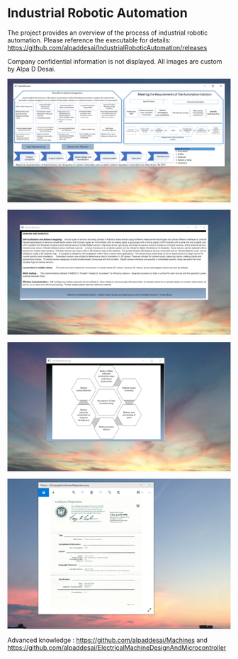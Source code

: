 # Industrial Robotic Automation 

The project provides an overview of the process of industrial robotic automation.  Please reference the executable for details: https://github.com/alpaddesai/IndustrialRoboticAutomation/releases

Company confidential information is not displayed. All images are custom by Alpa D Desai. 

![image](MainWindow.png)

![image](sensors.png)

![image](LeanManufacturing.png)

![image](USCopyrightCertificate.png)

Advanced knowledge : https://github.com/alpaddesai/Machines and  https://github.com/alpaddesai/ElectricalMachineDesignAndMicrocontroller 
